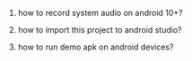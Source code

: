 1. how to record system audio on android 10+?

2. how to import this project to android studio?

3. how to run demo apk on android devices?
